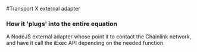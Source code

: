 #Transport X external adapter

### How it 'plugs' into the entire equation

A NodeJS external adapter whose point it to contact the Chainlink network, and have it call the iExec API depending on the needed function.
